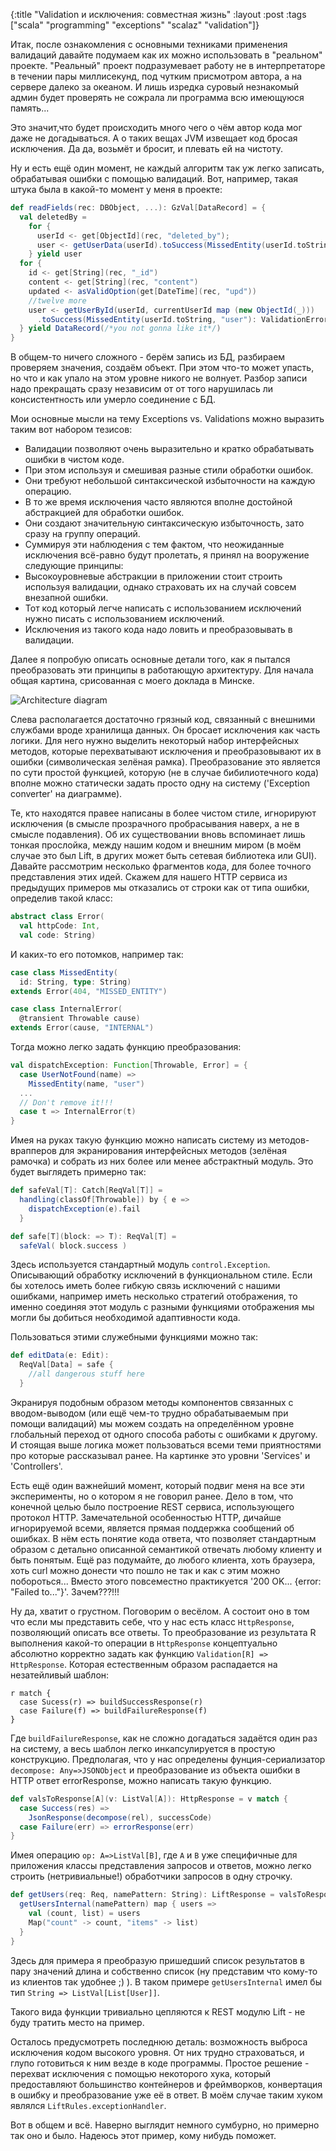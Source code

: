 {:title "Validation и исключения: совместная жизнь"
 :layout :post
 :tags  ["scala" "programming" "exceptions" "scalaz" "validation"]}

 Итак, после ознакомления с основными техниками применения валидаций давайте подумаем как их можно использовать в "реальном" проекте. "Реальный" проект подразумевает работу не в интерпретаторе в течении пары миллисекунд, под чутким присмотром автора, а на сервере далеко за океаном. И лишь изредка суровый незнакомый админ будет проверять не сожрала ли программа всю имеющуюся память...

Это значит,что будет происходить много чего о чём автор кода мог даже не догадываться. А о таких вещах JVM извещает код бросая исключения. Да да, возьмёт и бросит, и плевать ей на чистоту.

Ну и есть ещё один момент, не каждый алгоритм так уж легко записать, обрабатывая ошибки с помощью валидаций. Вот, например, такая штука была в какой-то момент у меня в проекте:

```Scala
def readFields(rec: DBObject, ...): GzVal[DataRecord] = {
  val deletedBy =
    for {
      userId <- get[ObjectId](rec, "deleted_by");
      user <- getUserData(userId).toSuccess(MissedEntity(userId.toString, "user"))
    } yield user
  for {
    id <- get[String](rec, "_id")
    content <- get[String](rec, "content")
    updated <- asValidOption(get[DateTime](rec, "upd"))
    //twelve more
    user <- getUserById(userId, currentUserId map (new ObjectId(_)))
      .toSuccess(MissedEntity(userId.toString, "user"): ValidationError)
  } yield DataRecord(/*you not gonna like it*/)
}
```

В общем-то ничего сложного - берём запись из БД, разбираем проверяем значения, создаём объект. При этом что-то может упасть, но что и как упало на этом уровне никого не волнует. Разбор записи надо прекращать сразу независим от от того нарушилась ли консистентность или умерло соединение с БД.

Мои основные мысли на тему Exceptions vs. Validations можно выразить таким вот набором тезисов:

* Валидации позволяют очень выразительно и кратко обрабатывать ошибки в чистом коде.
* При этом используя и смешивая разные стили обработки ошибок.
* Они требуют небольшой синтаксической избыточности на каждую операцию.
* В то же время исключения часто являются вполне достойной абстракцией для обработки ошибок.
* Они создают значительную синтаксическую избыточность, зато сразу на группу операций.
* Суммируя эти наблюдения с тем фактом, что неожиданные исключения всё-равно будут пролетать, я принял на вооружение следующие принципы:
* Высокоуровневые абстракции в приложении стоит строить используя валидации, однако страховать их на случай совсем внезапной ошибки.
* Тот код который легче написать с использованием исключений нужно писать с использованием исключений.
* Исключения из такого кода надо ловить и преобразовывать в валидации.

Далее я попробую описать основные детали того, как я пытался преобразовать эти принципы в работающую архитектуру. Для начала общая картина, срисованная с моего доклада в Минске.

![Architecture diagram](/img/validations-context.png)

Слева располагается достаточно грязный код, связанный с внешними службами вроде хранилища данных. Он бросает исключения как часть логики. Для него нужно выделить некоторый набор интерфейсных методов, которые перехватывают исключения и преобразовывают их в ошибки (символическая зелёная рамка). Преобразование это является по сути простой функцией, которую (не в случае бибилиотечного кода) вполне можно статически задать просто одну на систему ('Exception converter' на диаграмме).

Те, кто находятся правее написаны в более чистом стиле, игнорируют исключения (в смысле прозрачного пробрасывания наверх, а не в смысле подавления). Об их существовании вновь вспоминает лишь тонкая прослойка, между нашим кодом и внешним миром (в моём случае это был Lift, в других может быть сетевая библиотека или GUI).
Давайте рассмотрим несколько фрагментов кода, для более точного представления этих идей. Скажем для нашего HTTP сервиса из предыдущих примеров мы отказались от строки как от типа ошибки, определив такой класс:

```Scala
abstract class Error(
  val httpCode: Int,
  val code: String)
```

И каких-то его потомков, например так:

```Scala
case class MissedEntity(
  id: String, type: String)
extends Error(404, "MISSED_ENTITY")

case class InternalError(
  @transient Throwable cause)
extends Error(cause, "INTERNAL")
```

Тогда можно легко задать функцию преобразования:

```Scala
val dispatchException: Function[Throwable, Error] = {
  case UserNotFound(name) =>
    MissedEntity(name, "user")
  ...
  // Don't remove it!!!
  case t => InternalError(t)
}
```

Имея на руках такую функцию можно написать систему из методов-врапперов для экранирования интерфейсных методов (зелёная рамочка) и собрать из них более или менее абстрактный модуль. Это будет выглядеть примерно так:

```Scala
def safeVal[T]: Catch[ReqVal[T]] =
  handling(classOf[Throwable]) by { e =>
    dispatchException(e).fail
  }

def safe[T](block: => T): ReqVal[T] =
  safeVal( block.success )
```

Здесь используется стандартный модуль `control.Exception`. Описывающий  обработку исключений в функциональном стиле. Если бы хотелось иметь более гибкую связь исключений с нашими ошибками, например иметь несколько стратегий отображения, то именно соединяя этот модуль с разными функциями отображения мы могли бы добиться необходимой адаптивности кода.

Пользоваться этими служебными функциями можно так:

```Scala
def editData(e: Edit):
  ReqVal[Data] = safe {
    //all dangerous stuff here
  }
```

Экранируя подобным образом методы компонентов связанных с вводом-выводом (или ещё чем-то трудно обрабатываемым при помощи валидаций) мы можем создать на определённом уровне глобальный переход от одного способа работы с ошибками к другому. И стоящая выше логика может пользоваться всеми теми приятностями про которые рассказывал ранее. На картинке это уровни 'Services' и 'Controllers'.

Есть ещё один важнейший момент, который подвиг меня на все эти эксперименты, но о котором я не говорил ранее. Дело в том, что конечной целью было построение REST сервиса, использующего протокол HTTP. Замечательной особенностью HTTP, дичайше игнорируемой всеми, является прямая поддержка сообщений об ошибках. В нём есть понятие кода ответа, что позволяет стандартным образом с детально описанной семантикой отвечать любому клиенту и быть понятым. Ещё раз подумайте, до любого клиента, хоть браузера, хоть curl можно донести что пошло не так и как с этим можно побороться... Вместо этого повсеместно практикуется '200 OK... {error: "Failed to..."}'. Зачем???!!!

Ну да, хватит о грустном. Поговорим о весёлом. А состоит оно в том что если мы представить себе, что у нас есть класс `HttpResponse`, позволяющий описать все ответы. То преобразование из результата R выполнения какой-то операции в `HttpResponse` концептуально абсолютно корректно задать как функцию `Validation[R] => HttpResponse`. Которая естественным образом распадается на незатейливый шаблон:

```
r match {
  case Sucess(r) => buildSuccessResponse(r)
  case Failure(f) => buildFailureResponse(f)
}
```

Где `buildFailureResponse`, как не сложно догадаться задаётся один раз на систему, а весь шаблон легко инкапсулируется в простую конструкцию. Предполагая, что у нас определены фунция-сериализатор `decompose: Any=>JSONObject` и преобразование из объекта ошибки в HTTP ответ errorResponse, можно написать такую функцию.

```Scala
def valsToResponse[A](v: ListVal[A]): HttpResponse = v match {
  case Success(res) =>
    JsonResponse(decompose(rel), successCode)
  case Failure(err) => errorResponse(err)
}
```

Имея операцию `op: A=>ListVal[B]`, где `A` и `B` уже специфичные для приложения классы представления запросов и ответов, можно легко строить (нетривиальные!) обработчики запросов в одну строчку.

```Scala
def getUsers(req: Req, namePattern: String): LiftResponse = valsToResponse {
  getUsersInternal(namePattern) map { users =>
    val (count, list) = users
    Map("count" -> count, "items" -> list)
  }
}
```

Здесь для примера я преобразую пришедший список результатов в пару значений длина и собственно список (ну представим что кому-то из клиентов так удобнее ;) ). В таком примере `getUsersInternal` имел бы тип `String => ListVal[List[User]]`.

Такого вида функции тривиально цепляются к REST модулю Lift - не буду тратить место на пример.

Осталось предусмотреть последнюю деталь: возможность выброса исключения кодом высокого уровня. От них трудно страховаться, и глупо готовиться к ним везде в коде программы. Простое решение - перехват исключения с помощью некоторого хука, который предоставляют большинство контейнеров и фреймворков, конвертация в ошибку и преобразование уже её в ответ. В моём случае таким хуком являлся `LiftRules.exceptionHandler`.

Вот в общем и всё. Наверно выглядит немного сумбурно, но примерно так оно и было. Надеюсь этот пример, кому нибудь поможет.
